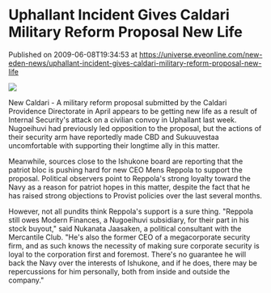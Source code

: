 # Uphallant Incident Gives Caldari Military Reform Proposal New Life
Published on 2009-06-08T19:34:53 at https://universe.eveonline.com/new-eden-news/uphallant-incident-gives-caldari-military-reform-proposal-new-life

![](http://www.eve-mercury.net/images/mercurybanner.png)  
  
New Caldari - A military reform proposal submitted by the Caldari Providence Directorate in April appears to be getting new life as a result of Internal Security's attack on a civilian convoy in Uphallant last week. Nugoeihuvi had previously led opposition to the proposal, but the actions of their security arm have reportedly made CBD and Sukuuvestaa uncomfortable with supporting their longtime ally in this matter.

Meanwhile, sources close to the Ishukone board are reporting that the patriot bloc is pushing hard for new CEO Mens Reppola to support the proposal. Political observers point to Reppola's strong loyalty toward the Navy as a reason for patriot hopes in this matter, despite the fact that he has raised strong objections to Provist policies over the last several months.

However, not all pundits think Reppola's support is a sure thing. "Reppola still owes Modern Finances, a Nugoeihuvi subsidiary, for their part in his stock buyout," said Nukanata Jaasaken, a political consultant with the Mercantile Club. "He's also the former CEO of a megacorporate security firm, and as such knows the necessity of making sure corporate security is loyal to the corporation first and foremost. There's no guarantee he will back the Navy over the interests of Ishukone, and if he does, there may be repercussions for him personally, both from inside and outside the company."

